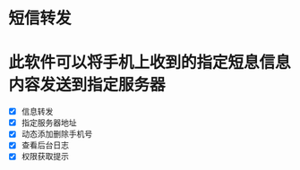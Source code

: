 # 短信转发

# 此软件可以将手机上收到的指定短息信息内容发送到指定服务器

- [x] 信息转发
- [x] 指定服务器地址
- [x] 动态添加删除手机号
- [x] 查看后台日志
- [x] 权限获取提示